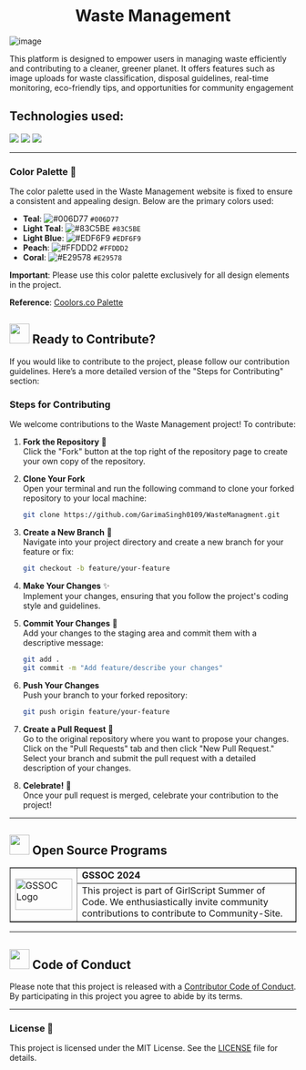 <div align="center">
  <h1> Waste Management</h1>
</div>

![image](https://github.com/user-attachments/assets/29e2fcdd-dbe3-4618-a100-f0a2d0b8dc70)


This platform is designed to empower users in managing waste efficiently and contributing to a cleaner, greener planet. It offers features such as image uploads for waste classification, disposal guidelines, real-time monitoring, eco-friendly tips, and opportunities for community engagement

## Technologies used:

<img src="https://img.shields.io/badge/html5%20-%23E34F26.svg?&style=for-the-badge&logo=html5&logoColor=white"/> <img src="https://img.shields.io/badge/css3%20-%231572B6.svg?&style=for-the-badge&logo=css3&logoColor=white"/> <img src="https://img.shields.io/badge/javascript%20-%23323330.svg?&style=for-the-badge&logo=javascript&logoColor=%23F7DF1E"/>


<hr>

### Color Palette 🎨
The color palette used in the Waste Management website is fixed to ensure a consistent and appealing design. Below are the primary colors used:

- **Teal**: ![#006D77](https://via.placeholder.com/15/006D77/000000?text=+) `#006D77`
- **Light Teal**: ![#83C5BE](https://via.placeholder.com/15/83C5BE/000000?text=+) `#83C5BE`
- **Light Blue**: ![#EDF6F9](https://via.placeholder.com/15/EDF6F9/000000?text=+) `#EDF6F9`
- **Peach**: ![#FFDDD2](https://via.placeholder.com/15/FFDDD2/000000?text=+) `#FFDDD2`
- **Coral**: ![#E29578](https://via.placeholder.com/15/E29578/000000?text=+) `#E29578`

**Important**: Please use this color palette exclusively for all design elements in the project.

**Reference**: [Coolors.co Palette](https://coolors.co/palette/006d77-83c5be-edf6f9-ffddd2-e29578)


<div>
  <h2><img src="https://fonts.gstatic.com/s/e/notoemoji/latest/2728/512.webp" width="35" height="35"> Ready to Contribute?</h2>
</div>

If you would like to contribute to the project, please follow our contribution guidelines.
Here’s a more detailed version of the "Steps for Contributing" section:

### Steps for Contributing
We welcome contributions to the Waste Management project! To contribute:

1. **Fork the Repository** 🍴  
   Click the "Fork" button at the top right of the repository page to create your own copy of the repository.

2. **Clone Your Fork**  
   Open your terminal and run the following command to clone your forked repository to your local machine:
   ```bash
   git clone https://github.com/GarimaSingh0109/WasteManagment.git
   ```

3. **Create a New Branch** 🌱  
   Navigate into your project directory and create a new branch for your feature or fix:
   ```bash
   git checkout -b feature/your-feature
   ```

4. **Make Your Changes** ✨  
   Implement your changes, ensuring that you follow the project's coding style and guidelines.

5. **Commit Your Changes** 🚀  
   Add your changes to the staging area and commit them with a descriptive message:
   ```bash
   git add .
   git commit -m "Add feature/describe your changes"
   ```

6. **Push Your Changes**  
   Push your branch to your forked repository:
   ```bash
   git push origin feature/your-feature
   ```

7. **Create a Pull Request** 🔄  
   Go to the original repository where you want to propose your changes. Click on the "Pull Requests" tab and then click "New Pull Request." Select your branch and submit the pull request with a detailed description of your changes.

8. **Celebrate!** 🎉  
   Once your pull request is merged, celebrate your contribution to the project!


<hr>
<!-- Open Source Programs -->
  <div>
    <h2><img src="https://github.com/Tarikul-Islam-Anik/Animated-Fluent-Emojis/blob/master/Emojis/Hand%20gestures/Flexed%20Biceps.png?raw=true" width="35" height="35" > Open Source Programs</h2>
  </div>

  <table border="1" cellpadding="10">
        <tr>
            <td rowspan="2">
                <img src="https://github.com/Its-Aman-Yadav/Community-Site/assets/133582566/d3bf4882-8e12-40ea-b300-af4e3cfc5545" alt="GSSOC Logo" width="100" height="55">
            </td>
            <td>
                <strong>GSSOC 2024</strong>
            </td>
        </tr>
        <tr>
            <td>
                This project is part of GirlScript Summer of Code. We enthusiastically invite community contributions to contribute to Community-Site.
            </td>
        </tr>
    </table>

<hr>

<!-- Code of conduct -->
<div>
<h2><img src = "https://raw.githubusercontent.com/Tarikul-Islam-Anik/Animated-Fluent-Emojis/master/Emojis/Hand%20gestures/Handshake.png" width="35" height="35"> Code of Conduct</h2>
</div>

Please note that this project is released with a [Contributor Code of Conduct](CODE_OF_CONDUCT.md). By participating in this project you agree to abide by its terms.

<hr>    

### License 📝

This project is licensed under the MIT License. See the [LICENSE](LICENSE) file for details.
